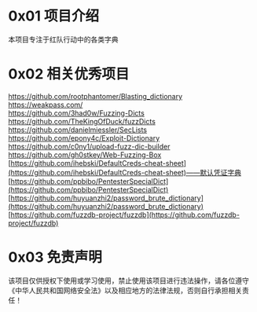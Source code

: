 # 0x01 项目介绍
本项目专注于红队行动中的各类字典

# 0x02 相关优秀项目
https://github.com/rootphantomer/Blasting_dictionary  
https://weakpass.com/  
https://github.com/3had0w/Fuzzing-Dicts  
https://github.com/TheKingOfDuck/fuzzDicts  
https://github.com/danielmiessler/SecLists  
https://github.com/epony4c/Exploit-Dictionary  
https://github.com/c0ny1/upload-fuzz-dic-builder  
https://github.com/gh0stkey/Web-Fuzzing-Box  
[https://github.com/ihebski/DefaultCreds-cheat-sheet](https://github.com/ihebski/DefaultCreds-cheat-sheet)——默认凭证字典  
[https://github.com/ppbibo/PentesterSpecialDict](https://github.com/ppbibo/PentesterSpecialDict)  
[https://github.com/huyuanzhi2/password_brute_dictionary](https://github.com/huyuanzhi2/password_brute_dictionary)  
[https://github.com/fuzzdb-project/fuzzdb](https://github.com/fuzzdb-project/fuzzdb)  

# 0x03 免责声明
该项目仅供授权下使用或学习使用，禁止使用该项目进行违法操作，请各位遵守《中华人民共和国网络安全法》以及相应地方的法律法规，否则自行承担相关责任！
